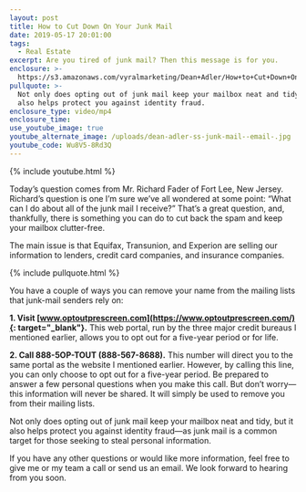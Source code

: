 ```yaml
---
layout: post
title: How to Cut Down On Your Junk Mail
date: 2019-05-17 20:01:00
tags:
  - Real Estate
excerpt: Are you tired of junk mail? Then this message is for you.
enclosure: >-
  https://s3.amazonaws.com/vyralmarketing/Dean+Adler/How+to+Cut+Down+On+Your+Junk+Mail.mp4
pullquote: >-
  Not only does opting out of junk mail keep your mailbox neat and tidy, but it
  also helps protect you against identity fraud.
enclosure_type: video/mp4
enclosure_time:
use_youtube_image: true
youtube_alternate_image: /uploads/dean-adler-ss-junk-mail--email-.jpg
youtube_code: Wu8V5-8Rd3Q
---
```


{% include youtube.html %}

Today’s question comes from Mr. Richard Fader of Fort Lee, New Jersey. Richard’s question is one I’m sure we’ve all wondered at some point: “What can I do about all of the junk mail I receive?” That’s a great question, and, thankfully, there is something you can do to cut back the spam and keep your mailbox clutter-free.&nbsp;

The main issue is that Equifax, Transunion, and Experion are selling our information to lenders, credit card companies, and insurance companies.&nbsp;

{% include pullquote.html %}

You have a couple of ways you can remove your name from the mailing lists that junk-mail senders rely on:&nbsp;

**1\. Visit [www.optoutprescreen.com](https://www.optoutprescreen.com/){: target="_blank"}.** This web portal, run by the three major credit bureaus I mentioned earlier, allows you to opt out for a five-year period or for life.&nbsp;

**2\. Call 888-5OP-TOUT (888-567-8688).** This number will direct you to the same portal as the website I mentioned earlier. However, by calling this line, you can only choose to opt out for a five-year period. Be prepared to answer a few personal questions when you make this call. But don’t worry—this information will never be shared. It will simply be used to remove you from their mailing lists.

Not only does opting out of junk mail keep your mailbox neat and tidy, but it also helps protect you against identity fraud—as junk mail is a common target for those seeking to steal personal information.&nbsp;

If you have any other questions or would like more information, feel free to give me or my team a call or send us an email. We look forward to hearing from you soon.&nbsp;